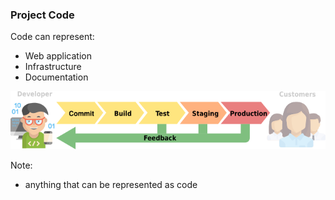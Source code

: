 ### Project Code

Code can represent:

* Web application
* Infrastructure
* Documentation

![Pipeline - Code](img/pipeline-code.svg) <!-- .element: style="border:0;background-color:inherit;margin-top:0;box-shadow:none;height:3em" -->

Note:

* anything that can be represented as code
